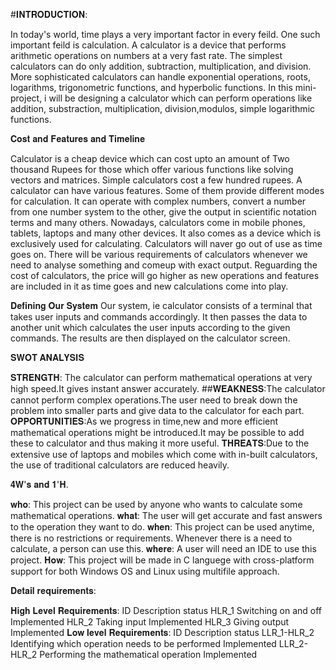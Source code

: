 #𝐈𝐍𝐓𝐑𝐎𝐃𝐔𝐂𝐓𝐈𝐎𝐍:

In today's world, time plays a very important factor in every feild. One such important feild is calculation. A calculator is a device that performs arithmetic operations on numbers at a very fast rate. The simplest calculators can do only addition, subtraction, multiplication, and division. More sophisticated calculators can handle exponential operations, roots, logarithms, trigonometric functions, and hyperbolic functions. In this mini-project, i will be designing a calculator which can perform operations like addition, substraction, multiplication, division,modulos,  simple logarithmic functions.

𝐂𝐨𝐬𝐭 𝐚𝐧𝐝 𝐅𝐞𝐚𝐭𝐮𝐫𝐞𝐬 𝐚𝐧𝐝 𝐓𝐢𝐦𝐞𝐥𝐢𝐧𝐞

Calculator is a cheap device which can cost upto an amount of Two thousand Rupees for those which offer various functions like solving vectors and matrices. Simple calculators cost a few hundred rupees.
A calculator can have various features. Some of them provide different modes for calculation. It can operate with complex numbers, convert a number from one number system to the other, give the output in scientific notation terms and many others.
Nowadays, calculators come in mobile phones, tablets, laptops and many other devices. It also comes as a device which is exclusively used for calculating. Calculators will naver go out of use as time goes on. There will be various requirements of calculators whenever we need to analyse something and comeup with exact output. Reguarding the cost of calculators, the price will go higher as new operations and features are included in it as time goes and new calculations come into play.

𝐃𝐞𝐟𝐢𝐧𝐢𝐧𝐠 𝐎𝐮𝐫 𝐒𝐲𝐬𝐭𝐞𝐦
Our system, ie calculator consists of a terminal that takes user inputs and commands accordingly. It then passes the data to another unit which calculates the user inputs according to the given commands. The results are then displayed on the calculator screen.

𝐒𝐖𝐎𝐓 𝐀𝐍𝐀𝐋𝐘𝐒𝐈𝐒
 
 𝐒𝐓𝐑𝐄𝐍𝐆𝐓𝐇: The calculator can perform mathematical operations at very high speed.It gives instant answer accurately.
 ##𝐖𝐄𝐀𝐊𝐍𝐄𝐒𝐒:The calculator cannot perform complex operations.The user need to break down the problem into smaller parts and give data to the calculator for each part.
 𝐎𝐏𝐏𝐎𝐑𝐓𝐔𝐍𝐈𝐓𝐈𝐄𝐒:As we progress in time,new and more efficient mathematical operations might be introduced.It may be possible to add these to calculator and thus making                   it more useful.
  𝐓𝐇𝐑𝐄𝐀𝐓𝐒:Due to the extensive use of laptops and mobiles which come with in-built calculators, the use of traditional calculators are reduced heavily.
  
  𝟒𝐖'𝐬 𝐚𝐧𝐝 𝟏'𝐇.
  
  𝐰𝐡𝐨:
    This project can be used by anyone who wants to calculate some mathematical operations.
𝐰𝐡𝐚𝐭:
    The user will get accurate and fast answers to the operation they want to do.
𝐰𝐡𝐞𝐧:
    This project can be used anytime, there is no restrictions or requirements. Whenever there is a need to calculate, a person can use this.
 𝐰𝐡𝐞𝐫𝐞:
    A user will need an IDE to use this project.
 𝐇𝐨𝐰:
        This project will be made in C languege with cross-platform support for both Windows OS and Linux using multifile approach.
        
        
  𝐃𝐞𝐭𝐚𝐢𝐥 𝐫𝐞𝐪𝐮𝐢𝐫𝐞𝐦𝐞𝐧𝐭𝐬:
  
 𝐇𝐢𝐠𝐡 𝐋𝐞𝐯𝐞𝐥 𝐑𝐞𝐪𝐮𝐢𝐫𝐞𝐦𝐞𝐧𝐭𝐬:
                ID	         Description	        status
               HLR_1	    Switching on and off	Implemented
               HLR_2	     Taking input	        Implemented
               HLR_3	      Giving output	      Implemented
𝐋𝐨𝐰 𝐥𝐞𝐯𝐞𝐥 𝐑𝐞𝐪𝐮𝐢𝐫𝐞𝐦𝐞𝐧𝐭𝐬:
                 ID          	Description	                                          status
            LLR_1-HLR_2    	Identifying which operation needs to be performed	     Implemented
            LLR_2-HLR_2	     Performing the mathematical operation	               Implemented
            
            
        
        
